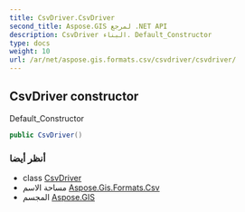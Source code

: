 ```yaml
---
title: CsvDriver.CsvDriver
second_title: Aspose.GIS لمرجع .NET API
description: CsvDriver البناء. Default_Constructor
type: docs
weight: 10
url: /ar/net/aspose.gis.formats.csv/csvdriver/csvdriver/
---
```

## CsvDriver constructor

Default_Constructor

```csharp
public CsvDriver()
```

### أنظر أيضا

* class [CsvDriver](../)
* مساحة الاسم [Aspose.Gis.Formats.Csv](../../csvdriver/)
* المجسم [Aspose.GIS](../../../)


